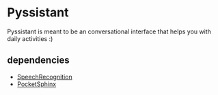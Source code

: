 # Pyssistant

Pyssistant is meant to be an conversational interface that helps you with daily activities :)

## dependencies

* [SpeechRecognition](https://pypi.python.org/pypi/SpeechRecognition/)
* [PocketSphinx](https://github.com/cmusphinx/pocketsphinx)
